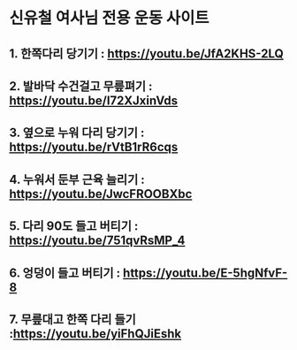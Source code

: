 # 신유철 여사님 전용 운동 사이트

## 1. 한쪽다리 당기기 : https://youtu.be/JfA2KHS-2LQ


## 2. 발바닥 수건걸고 무릎펴기 : https://youtu.be/I72XJxinVds


## 3. 옆으로 누워 다리 당기기 : https://youtu.be/rVtB1rR6cqs


## 4. 누워서 둔부 근육 늘리기 : https://youtu.be/JwcFROOBXbc


## 5. 다리 90도 들고 버티기 : https://youtu.be/751qvRsMP_4


## 6. 엉덩이 들고 버티기 : https://youtu.be/E-5hgNfvF-8


## 7. 무릎대고 한쪽 다리 들기 :https://youtu.be/yiFhQJiEshk

